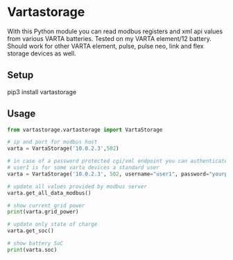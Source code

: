 # Vartastorage
With this Python module you can read modbus registers and xml api values from various VARTA batteries. 
Tested on my VARTA element/12 battery.
Should work for other VARTA element, pulse, pulse neo, link and flex storage devices as well.

## Setup
pip3 install vartastorage

## Usage
```python
from vartastorage.vartastorage import VartaStorage

# ip and port for modbus host
varta = VartaStorage('10.0.2.3',502)

# in case of a password protected cgi/xml endpoint you can authenticate as well.
# user1 is for some varta devices a standard user
varta = VartaStorage('10.0.2.3', 502, username="user1", password="yourpassword")

# update all values provided by modbus server
varta.get_all_data_modbus()

# show current grid power
print(varta.grid_power)

# update only state of charge
varta.get_soc()

# show battery SoC
print(varta.soc)

```